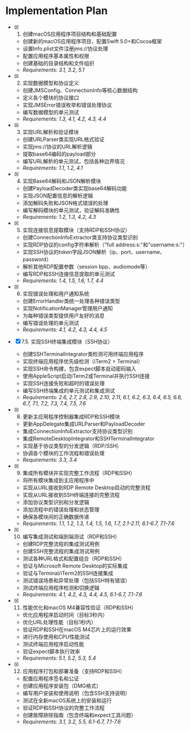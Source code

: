# Implementation Plan

- [x] 1. 创建macOS应用程序项目结构和基础配置
  - 创建新的macOS应用程序项目，配置Swift 5.0+和Cocoa框架
  - 设置Info.plist文件注册jms://协议处理
  - 配置应用程序基本属性和权限
  - 创建基础的目录结构和文件组织
  - _Requirements: 3.1, 3.2, 5.1_

- [x] 2. 实现数据模型和协议定义
  - 创建JMSConfig、ConnectionInfo等核心数据结构
  - 定义各个模块的协议接口
  - 实现JMSError错误枚举和错误处理协议
  - 编写数据模型的单元测试
  - _Requirements: 1.3, 4.1, 4.2, 4.3, 4.4_

- [x] 3. 实现URL解析和验证模块
  - 创建URLParser类实现URL格式验证
  - 实现jms://协议的URL解析逻辑
  - 提取base64编码的payload部分
  - 编写URL解析的单元测试，包括各种边界情况
  - _Requirements: 1.1, 1.2, 4.1_

- [x] 4. 实现Base64解码和JSON解析模块
  - 创建PayloadDecoder类实现base64解码功能
  - 实现JSON配置信息的解析逻辑
  - 添加解码失败和JSON格式错误的处理
  - 编写解码模块的单元测试，验证解码准确性
  - _Requirements: 1.2, 1.3, 4.2, 4.3_

- [x] 5. 实现连接信息提取模块（支持RDP和SSH协议）
  - 创建ConnectionInfoExtractor类支持协议类型识别
  - 实现RDP协议的config字符串解析（"full address:s:"和"username:s:"）
  - 实现SSH协议的token字段JSON解析（ip、port、username、password）
  - 解析其他RDP配置参数（session bpp、audiomode等）
  - 编写RDP和SSH连接信息提取的单元测试
  - _Requirements: 1.4, 1.5, 1.6, 1.7, 4.4_

- [x] 6. 实现错误处理和用户通知系统
  - 创建ErrorHandler类统一处理各种错误类型
  - 实现NotificationManager管理用户通知
  - 为每种错误类型提供用户友好的消息
  - 编写错误处理的单元测试
  - _Requirements: 4.1, 4.2, 4.3, 4.4, 4.5_

- [x] 7.5. 实现SSH终端集成模块（SSH协议）
  - 创建SSHTerminalIntegrator类检测可用终端应用程序
  - 实现终端应用程序优先级检测（iTerm2 > Terminal）
  - 实现SSH命令构建，包含expect脚本自动密码输入
  - 使用AppleScript启动iTerm2或Terminal并执行SSH连接
  - 实现SSH连接失败和超时的错误处理
  - 编写SSH终端集成的单元测试和集成测试
  - _Requirements: 2.6, 2.7, 2.8, 2.9, 2.10, 2.11, 6.1, 6.2, 6.3, 6.4, 6.5, 6.6, 6.7, 7.1, 7.2, 7.3, 7.4, 7.5, 7.6_

- [x] 8. 更新主应用程序控制器集成RDP和SSH模块
  - 更新AppDelegate集成URLParser和PayloadDecoder
  - 集成ConnectionInfoExtractor支持协议类型识别
  - 集成RemoteDesktopIntegrator和SSHTerminalIntegrator
  - 实现基于协议类型的分发逻辑（RDP/SSH）
  - 协调各个模块的工作流程和错误处理
  - _Requirements: 3.3, 3.4_

- [x] 9. 集成所有模块并实现完整工作流程（RDP和SSH）
  - 将所有模块集成到主应用程序中
  - 实现从URL接收到RDP Remote Desktop启动的完整流程
  - 实现从URL接收到SSH终端连接的完整流程
  - 添加协议类型识别和分发逻辑
  - 添加流程中的错误处理和状态管理
  - 确保各模块间的正确数据传递
  - _Requirements: 1.1, 1.2, 1.3, 1.4, 1.5, 1.6, 1.7, 2.1-2.11, 6.1-6.7, 7.1-7.6_

- [x] 10. 编写集成测试和端到端测试（RDP和SSH）
  - 创建RDP完整流程的集成测试用例
  - 创建SSH完整流程的集成测试用例
  - 测试各种URL格式和配置组合（RDP和SSH）
  - 验证与Microsoft Remote Desktop的实际集成
  - 验证与Terminal/iTerm2的SSH连接集成
  - 测试错误场景和异常处理（包括SSH特有错误）
  - 测试终端应用程序检测和切换逻辑
  - _Requirements: 4.1, 4.2, 4.3, 4.4, 4.5, 6.1-6.7, 7.1-7.6_

- [x] 11. 性能优化和macOS M4兼容性验证（RDP和SSH）
  - 优化应用程序启动时间（目标3秒内）
  - 优化URL处理性能（目标1秒内）
  - 验证RDP和SSH在macOS M4芯片上的运行效果
  - 进行内存使用和CPU性能测试
  - 测试终端应用程序启动性能
  - 验证expect脚本执行效率
  - _Requirements: 5.1, 5.2, 5.3, 5.4_

- [x] 12. 应用程序打包和部署准备（支持RDP和SSH）
  - 配置应用程序签名和公证
  - 创建应用程序安装包（DMG格式）
  - 编写用户安装和使用说明（包含SSH支持说明）
  - 测试在全新macOS系统上的安装和运行
  - 验证RDP和SSH协议的完整工作流程
  - 创建故障排除指南（包含终端和expect工具问题）
  - _Requirements: 3.1, 3.2, 5.5, 6.1-6.7, 7.1-7.6_